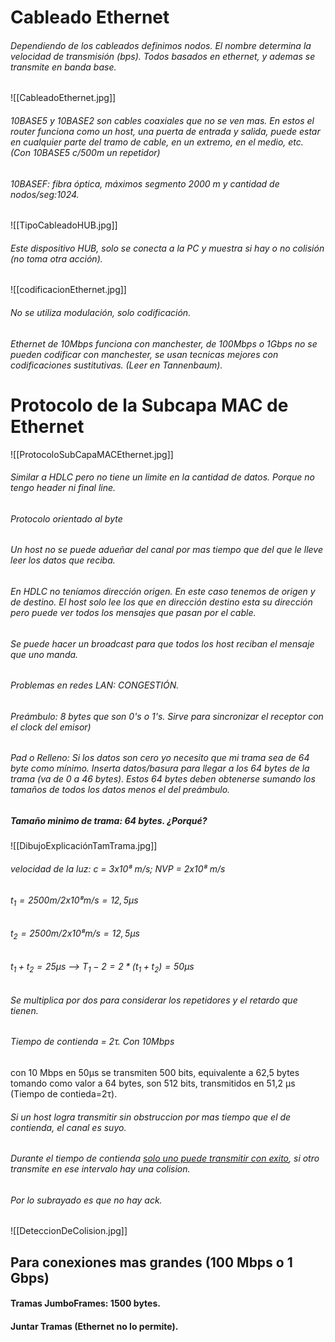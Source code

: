 # Cableado Ethernet
###### Dependiendo de los cableados definimos nodos. El nombre determina la velocidad de transmisión (bps). Todos basados en ethernet, y ademas se transmite en banda base.
![[CableadoEthernet.jpg]]
###### 10BASE5 y 10BASE2 son cables coaxiales que no se ven mas. En estos el router funciona como un host, una puerta de entrada y salida, puede estar en cualquier parte del tramo de cable, en un extremo, en el medio, etc. (Con 10BASE5 c/500m un repetidor)
###### 10BASEF: fibra óptica, máximos segmento 2000 m y cantidad de nodos/seg:1024.
![[TipoCableadoHUB.jpg]]
###### Este dispositivo HUB, solo se conecta a la PC y muestra si hay o no colisión (no toma otra acción).
![[codificacionEthernet.jpg]]
###### No se utiliza modulación, solo codificación.

###### Ethernet de 10Mbps funciona con manchester, de 100Mbps o 1Gbps no se pueden codificar con manchester, se usan tecnicas mejores con codificaciones sustitutivas. (Leer en Tannenbaum).
# Protocolo de la Subcapa MAC de Ethernet
![[ProtocoloSubCapaMACEthernet.jpg]]
###### Similar a HDLC pero no tiene un limite en la cantidad de datos. Porque no tengo header ni final line. 
###### Protocolo orientado al byte
###### Un host no se puede adueñar del canal por mas tiempo que del que le lleve leer los datos que reciba.
###### En HDLC no teníamos dirección origen. En este caso tenemos de origen y de destino. El host solo lee los que en dirección destino esta su dirección pero puede ver todos los mensajes que pasan por el cable.
###### Se puede hacer un broadcast para que todos los host reciban el mensaje que uno manda. 
###### Problemas en redes LAN: CONGESTIÓN.
###### Preámbulo: 8 bytes que son 0's o 1's. Sirve para sincronizar el receptor con el clock del emisor)  
###### Pad o Relleno: Si los datos son cero yo necesito que mi trama sea de 64 byte como mínimo. Inserta datos/basura para llegar a los 64 bytes de la trama (va de 0 a 46 bytes). Estos 64 bytes deben obtenerse sumando los tamaños de todos los datos menos el del preámbulo.

##### Tamaño minimo de trama: 64 bytes. ¿Porqué?
![[DibujoExplicaciónTamTrama.jpg]]
###### velocidad de la luz: c = 3x10⁸ m/s; NVP = 2x10⁸ m/s
###### $t_1 = 2500 m / 2x10⁸ m/s = 12,5 μs$
###### $t_2 = 2500 m / 2x10⁸ m/s = 12,5 μs$
###### $t_1 + t_2 = 25 μs$ --> $T_1-2 = 2*(t_1+t_2) = 50 μs$
###### Se multiplica por dos para considerar los repetidores y el retardo que tienen.
###### Tiempo de contienda = 2τ. Con 10Mbps
con 10 Mbps en 50μs se transmiten 500 bits, equivalente a 62,5 bytes 
tomando como valor a 64 bytes, son 512 bits, transmitidos en 51,2 μs (Tiempo de contieda=2τ).
###### Si un host logra transmitir sin obstruccion por mas tiempo que el de contienda, el canal es suyo. 
###### Durante el tiempo de contienda <u>solo uno puede transmitir con exito</u>, si  otro transmite en ese intervalo hay una colision. 
###### Por lo subrayado es que no hay ack. 
![[DeteccionDeColision.jpg]]
## Para conexiones mas grandes (100 Mbps o 1 Gbps)
#### Tramas JumboFrames: 1500 bytes.
#### Juntar Tramas (Ethernet no lo permite).
